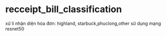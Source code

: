 # recceipt_bill_classification
xử lí nhận diện hóa đơn: highland, starbuck,phuclong,other
sử dụng mạng resnet50
